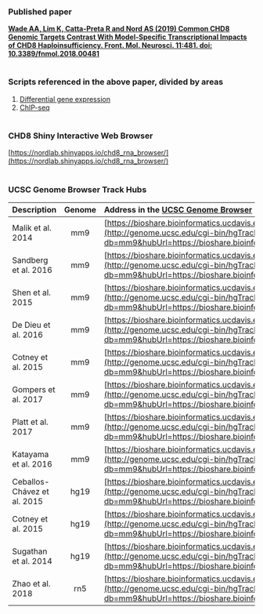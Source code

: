 ### Published paper

[**Wade AA, Lim K, Catta-Preta R and Nord AS (2019) Common CHD8 Genomic Targets Contrast With Model-Specific Transcriptional Impacts of CHD8 Haploinsufficiency. Front. Mol. Neurosci. 11:481. doi: 10.3389/fnmol.2018.00481**](https://doi.org/10.3389/fnmol.2018.00481)

#

### Scripts referenced in the above paper, divided by areas

1. [Differential gene expression](https://github.com/NordNeurogenomicsLab/Publications/tree/master/Gompers_NatNeuro_2017/1.%20Differential%20Gene%20Expression)
2. [ChIP-seq](https://github.com/NordNeurogenomicsLab/Publications/tree/master/Gompers_NatNeuro_2017/3.%20ChIP-seq)

#

### CHD8 Shiny Interactive Web Browser

[https://nordlab.shinyapps.io/chd8_rna_browser/](https://nordlab.shinyapps.io/chd8_rna_browser/)

#

### UCSC Genome Browser Track Hubs



| Description                                   | Genome  | Address in the [UCSC Genome Browser](https://genome.ucsc.edu/cgi-bin/hgHubConnect) URL Track Hub page   |
| :---                                          | :---:   | :---        |
| Malik et al. 2014                             | mm9     | [https://bioshare.bioinformatics.ucdavis.edu/bioshare/download/amzw8x9rv4jvbf6/Chd8_MiniRev_Malik.txt](http://genome.ucsc.edu/cgi-bin/hgTracks?db=mm9&hubUrl=https://bioshare.bioinformatics.ucdavis.edu/bioshare/download/amzw8x9rv4jvbf6/Chd8_MiniRev_Malik.txt)  |
| Sandberg et al. 2016                          | mm9     | [https://bioshare.bioinformatics.ucdavis.edu/bioshare/download/amzw8x9rv4jvbf6/Chd8_MiniRev_Sandberg.txt](http://genome.ucsc.edu/cgi-bin/hgTracks?db=mm9&hubUrl=https://bioshare.bioinformatics.ucdavis.edu/bioshare/download/amzw8x9rv4jvbf6/Chd8_MiniRev_Sandberg.txt)  |
| Shen et al. 2015                              | mm9     | [https://bioshare.bioinformatics.ucdavis.edu/bioshare/download/amzw8x9rv4jvbf6/Chd8_MiniRev_Shen.txt](http://genome.ucsc.edu/cgi-bin/hgTracks?db=mm9&hubUrl=https://bioshare.bioinformatics.ucdavis.edu/bioshare/download/amzw8x9rv4jvbf6/Chd8_MiniRev_Shen.txt)  |
| De Dieu et al. 2016                           | mm9     | [https://bioshare.bioinformatics.ucdavis.edu/bioshare/download/amzw8x9rv4jvbf6/Chd8_MiniRev_deDieu.txt](http://genome.ucsc.edu/cgi-bin/hgTracks?db=mm9&hubUrl=https://bioshare.bioinformatics.ucdavis.edu/bioshare/download/amzw8x9rv4jvbf6/Chd8_MiniRev_deDieu.txt)  |
| Cotney et al. 2015                            | mm9     | [https://bioshare.bioinformatics.ucdavis.edu/bioshare/download/amzw8x9rv4jvbf6/Chd8_MiniRev_Cotney_mouse.txt](http://genome.ucsc.edu/cgi-bin/hgTracks?db=mm9&hubUrl=https://bioshare.bioinformatics.ucdavis.edu/bioshare/download/amzw8x9rv4jvbf6/Chd8_MiniRev_Cotney_mouse.txt)  |
| Gompers et al. 2017                           | mm9     | [https://bioshare.bioinformatics.ucdavis.edu/bioshare/download/amzw8x9rv4jvbf6/Chd8_MiniRev_Internal.txt](http://genome.ucsc.edu/cgi-bin/hgTracks?db=mm9&hubUrl=https://bioshare.bioinformatics.ucdavis.edu/bioshare/download/amzw8x9rv4jvbf6/Chd8_MiniRev_Internal.txt)  |
| Platt et al. 2017                             | mm9     | [https://bioshare.bioinformatics.ucdavis.edu/bioshare/download/amzw8x9rv4jvbf6/Chd8_MiniRev_Platt.txt](http://genome.ucsc.edu/cgi-bin/hgTracks?db=mm9&hubUrl=https://bioshare.bioinformatics.ucdavis.edu/bioshare/download/amzw8x9rv4jvbf6/Chd8_MiniRev_Platt.txt)  |
| Katayama et al. 2016                          | mm9     | [https://bioshare.bioinformatics.ucdavis.edu/bioshare/download/amzw8x9rv4jvbf6/Chd8_MiniRev_Katayama.txt](http://genome.ucsc.edu/cgi-bin/hgTracks?db=mm9&hubUrl=https://bioshare.bioinformatics.ucdavis.edu/bioshare/download/amzw8x9rv4jvbf6/Chd8_MiniRev_Katayama.txt)  |
| Ceballos-Chávez et al. 2015                   | hg19    | [https://bioshare.bioinformatics.ucdavis.edu/bioshare/download/amzw8x9rv4jvbf6/Chd8_MiniRev_Chavez.txt](http://genome.ucsc.edu/cgi-bin/hgTracks?db=mm9&hubUrl=https://bioshare.bioinformatics.ucdavis.edu/bioshare/download/amzw8x9rv4jvbf6/Chd8_MiniRev_Chavez.txt)  |
| Cotney et al. 2015                            | hg19    | [https://bioshare.bioinformatics.ucdavis.edu/bioshare/download/amzw8x9rv4jvbf6/Chd8_MiniRev_Cotney_human.txt](http://genome.ucsc.edu/cgi-bin/hgTracks?db=mm9&hubUrl=https://bioshare.bioinformatics.ucdavis.edu/bioshare/download/amzw8x9rv4jvbf6/Chd8_MiniRev_Cotney_human.txt)  |
| Sugathan et al. 2014                          | hg19    | [https://bioshare.bioinformatics.ucdavis.edu/bioshare/download/amzw8x9rv4jvbf6/Chd8_MiniRev_Sugathan.txt](http://genome.ucsc.edu/cgi-bin/hgTracks?db=mm9&hubUrl=https://bioshare.bioinformatics.ucdavis.edu/bioshare/download/amzw8x9rv4jvbf6/Chd8_MiniRev_Sugathan.txt)  |
| Zhao et al. 2018                              | rn5       | [https://bioshare.bioinformatics.ucdavis.edu/bioshare/download/amzw8x9rv4jvbf6/Chd8_MiniRev_Zhao_2018.txt](http://genome.ucsc.edu/cgi-bin/hgTracks?db=mm9&hubUrl=https://bioshare.bioinformatics.ucdavis.edu/bioshare/download/amzw8x9rv4jvbf6/Chd8_MiniRev_Zhao_2018.txt)  |



